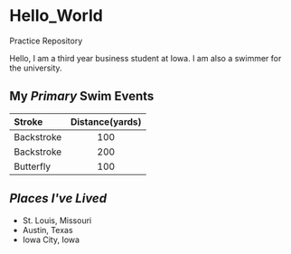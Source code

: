# Hello_World
Practice Repository

Hello, I am a third year business student at Iowa.  I am also a swimmer for the university.

## **My _Primary_ Swim Events** ##
| **Stroke**  | **Distance(yards)** |
| :--- | :---: |
| Backstroke | 100 |
| Backstroke | 200 |
| Butterfly | 100 |

## ***Places I've Lived*** ##
- St. Louis, Missouri
- Austin, Texas
- Iowa City, Iowa

